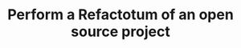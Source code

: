 ---
layout: post
title: Perform a Refactotum of an open source project
status: todo
time: Not started
---